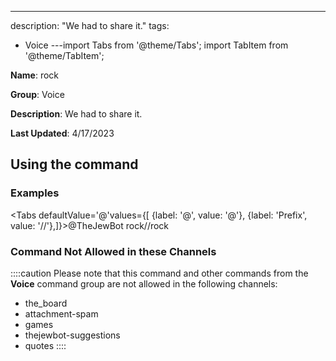 ---
description: "We had to share it."
tags:
  - Voice
---import Tabs from '@theme/Tabs';
import TabItem from '@theme/TabItem';

**Name**: rock

**Group**: Voice

**Description**: We had to share it.

**Last Updated**: 4/17/2023

## Using the command

### Examples
<Tabs defaultValue='@'values={[ {label: '@', value: '@'}, {label: 'Prefix', value: '//'},]}><TabItem value='@'>@TheJewBot rock</TabItem><TabItem value='//'>//rock</TabItem></Tabs>

### Command Not Allowed in these Channels
::::caution Please note that this command and other commands from the **Voice** command group are not allowed in the following channels:
- the_board
- attachment-spam
- games
- thejewbot-suggestions
- quotes
::::